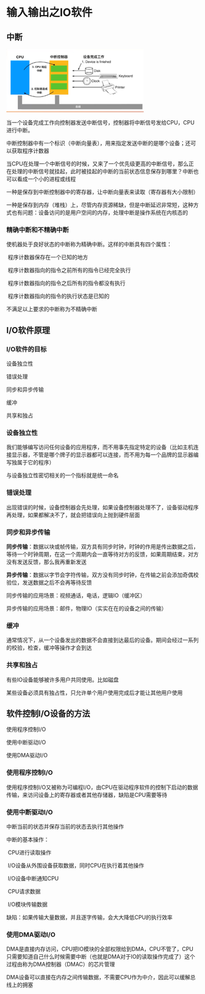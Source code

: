 # 输入输出之IO软件

## 中断

<img src="..\images\image-20240309102506937.png" alt="image-20240309102506937" style="zoom:67%;" />

当一个设备完成工作向控制器发送中断信号，控制器将中断信号发给CPU，CPU进行中断。

中断控制器中有一个标识（中断向量表），用来指定发送中断的是哪个设备；还可以获取程序计数器

当CPU在处理一个中断信号的时候，又来了一个优先级更高的中断信号，那么正在处理的中断信号就挂起，此时被挂起的中断的当前状态信息保存到哪里？中断也可以看成一个小的进程或线程

​	一种是保存到中断控制器中的寄存器，让中断向量表来读取（寄存器有大小限制）

​	一种是保存到内存（堆栈）上，尽管内存资源稀缺，但是中断延迟非常短，这种方式也有问题：设备访问的是用户空间的内存，处理中断是操作系统在内核态的

### 精确中断和不精确中断

使机器处于良好状态的中断称为精确中断。这样的中断具有四个属性：

​	程序计数器保存在一个已知的地方

​	程序计数器指向的指令之前所有的指令已经完全执行

​	程序计数器指向的指令之后所有的指令都没有执行

​	程序计数器指向的指令的执行状态是已知的

不满足以上要求的中断称为不精确中断

## I/O软件原理

### I/O软件的目标

设备独立性

错误处理

同步和异步传输

缓冲

共享和独占

### 设备独立性

我们能够编写访问任何设备的应用程序，而不用事先指定特定的设备（比如主机连接显示器，不管是哪个牌子的显示器都可以连接，而不用为每一个品牌的显示器编写独属于它的程序）

与设备独立性密切相关的一个指标就是统一命名

### 错误处理

出现错误的时候，设备控制器会先处理，如果设备控制器处理不了，设备驱动程序再处理，如果都解决不了，就会把错误向上抛到硬件层面

### 同步和异步传输

**同步传输**：数据以块或帧传输，双方具有同步时钟，时钟的作用是传出数据之后，等待一个时钟周期，在这一个周期内会一直等待对方的反馈，如果周期结束，对方没有发送反馈，那么我再重新发送

**异步传输**：数据以字节会字符传输，双方没有同步时钟，在传输之前会添加奇偶校验位，发送数据之后不会再等待反馈

同步传输的应用场景：视频通话，电话，逻辑IO（缓冲区）

异步传输的应用场景：邮件，物理IO（实实在在的设备之间的传输）

### 缓冲

通常情况下，从一个设备发出的数据不会直接到达最后的设备。期间会经过一系列的校验，检查，缓冲等操作才会到达

### 共享和独占

有些IO设备能够被许多用户共同使用。比如磁盘

某些设备必须具有独占性，只允许单个用户使用完成后才能让其他用户使用

## 软件控制I/O设备的方法

使用程序控制I/O

使用中断驱动I/O

使用DMA驱动I/O

### 使用程序控制I/O

使用程序控制I/O又被称为可编程I/O，由CPU在驱动程序软件的控制下启动的数据传输，来访问设备上的寄存器或者其他存储器，缺陷是CPU需要等待

### 使用中断驱动I/O

中断当前的状态并保存当前的状态去执行其他操作

中断的基本操作：

​	CPU进行读取操作

​	I/O设备从外围设备获取数据，同时CPU在执行着其他操作

​	I/O设备中断通知CPU

​	CPU请求数据

​	I/O模块传输数据

缺陷：如果传输大量数据，并且逐字传输，会大大降低CPU的执行效率

### 使用DMA驱动I/O

DMA是直接内存访问，CPU把IO模块的全部权限给到DMA，CPU不管了，CPU只需要知道自己什么时候需要中断（也就是DMA对于IO的读取操作完成了）这个过程由称为DMA控制器（DMAC）的芯片管理

DMA设备可以直接在内存之间传输数据，不需要CPU作为中介，因此可以缓解总线上的拥塞



